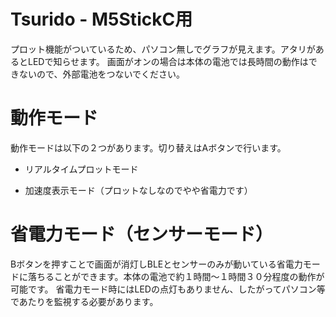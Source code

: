 # Tsurido - M5StickC用

プロット機能がついているため、パソコン無しでグラフが見えます。アタリがあるとLEDで知らせます。
画面がオンの場合は本体の電池では長時間の動作はできないので、外部電池をつないでください。


# 動作モード

動作モードは以下の２つがあります。切り替えはAボタンで行います。

- リアルタイムプロットモード

- 加速度表示モード（プロットなしなのでやや省電力です）


# 省電力モード（センサーモード）

Bボタンを押すことで画面が消灯しBLEとセンサーのみが動いている省電力モードに落ちることができます。本体の電池で約１時間〜１時間３０分程度の動作が可能です。
省電力モード時にはLEDの点灯もありません、したがってパソコン等であたりを監視する必要があります。